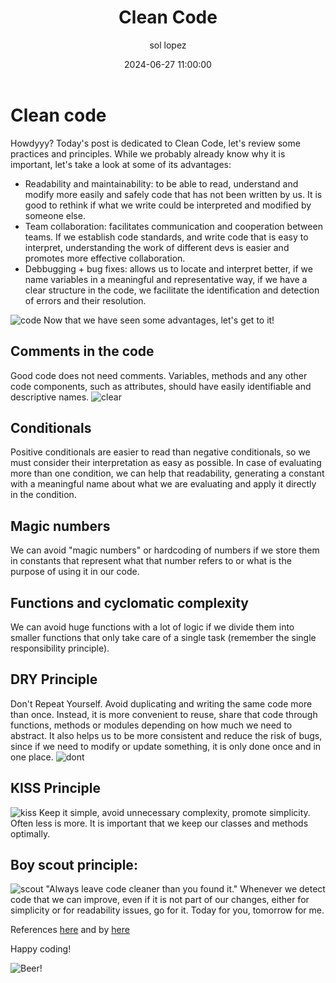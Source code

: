 ﻿---
date: 2024-06-27 11:00:00
layout: post
title: Clean Code
description: Clean code practices
language: en
image: "../assets/img/cleancode.webp"
category: CODE
tags:
  - coding
  - clean code
  - humor
author: sol lopez
---
# Clean code

Howdyyy? Today's post is dedicated to Clean Code, let's review some practices and principles. While we probably already know why it is important, let's take a look at some of its advantages:

 - Readability and maintainability: to be able to read, understand and modify more easily and safely code that has not been written by us. It is good to rethink if what we write could be interpreted and modified by someone else. 
 - Team collaboration: facilitates communication and cooperation between teams. If we establish code standards, and write code that is easy to interpret, understanding the work of different devs is easier and promotes more effective collaboration.
 - Debbugging + bug fixes: allows us to locate and interpret better, if we name variables in a meaningful and representative way, if we have a clear structure in the code, we facilitate the identification and detection of errors and their resolution.

![code](https://solopez.github.io/assets/img/memes/buttons.png)
Now that we have seen some advantages, let's get to it!
 

## Comments in the code
Good code does not need comments. Variables, methods and any other code components, such as attributes, should have easily identifiable and descriptive names.
![clear](https://solopez.github.io/assets/img/memes/batman.png)

## Conditionals
Positive conditionals are easier to read than negative conditionals, so we must consider their interpretation as easy as possible. In case of evaluating more than one condition, we can help that readability, generating a constant with a meaningful name about what we are evaluating and apply it directly in the condition.

## Magic numbers
We can avoid "magic numbers" or hardcoding of numbers if we store them in constants that represent what that number refers to or what is the purpose of using it in our code.

## Functions and cyclomatic complexity
We can avoid huge functions with a lot of logic if we divide them into smaller functions that only take care of a single task (remember the single responsibility principle).

## DRY Principle
Don't Repeat Yourself. Avoid duplicating and writing the same code more than once. Instead, it is more convenient to reuse, share that code through functions, methods or modules depending on how much we need to abstract. It also helps us to be more consistent and reduce the risk of bugs, since if we need to modify or update something, it is only done once and in one place.
![dont](https://miro.medium.com/v2/resize:fit:1024/1*uywKrvOm4CKZTI6v3a9TjA.jpeg)

## KISS Principle
![kiss](https://image.spreadshirtmedia.net/image-server/v1/mp/products/T1459A839PA4459PT28D187302122W10000H4668/views/1,width=1200,height=630,appearanceId=839,backgroundColor=F2F2F2/kiss-keep-it-simple-stupid-sticker.jpg)
Keep it simple, avoid unnecessary complexity, promote simplicity. Often less is more. It is important that we keep our classes and methods optimally.

## Boy scout principle:
![scout](https://miro.medium.com/v2/resize:fit:530/1*k5xb9ckAsX8rVZgvXiI5bQ.jpeg)
"Always leave code cleaner than you found it." Whenever we detect code that we can improve, even if it is not part of our changes, either for simplicity or for readability issues, go for it. Today for you, tomorrow for me.



References [here](https://blog.codacy.com/what-is-clean-code) and by [here](https://blog.stackademic.com/top-10-clean-code-rules-831fb34caff7)

Happy coding!



![Beer!](https://solopez.github.io/assets/img/beer-code.jpg)